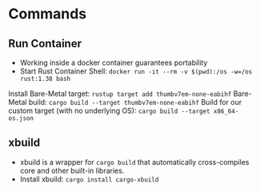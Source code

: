 # Commands

## Run Container
* Working inside a docker container guarantees portability
* Start Rust Container Shell: `docker run -it --rm -v $(pwd):/os -w=/os rust:1.38 bash`

Install Bare-Metal target: `rustup target add thumbv7em-none-eabihf`
Bare-Metal build: `cargo build --target thumbv7em-none-eabihf`
Build for our custom target (with no underlying OS): `cargo build --target x86_64-os.json`

## xbuild
* xbuild is a wrapper for `cargo build` that automatically cross-compiles core and other built-in libraries. 
* Install xbuild: `cargo install cargo-xbuild`